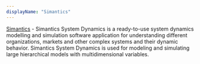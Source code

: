 ```yaml
---
displayName: "Simantics"
---
```


[Simantics](http://sysdyn.simantics.org/) - Simantics System Dynamics is a ready-to-use system dynamics modelling and simulation software application for understanding different organizations, markets and other complex systems and their dynamic behavior. Simantics System Dynamics is used for modeling and simulating large hierarchical models with multidimensional variables.